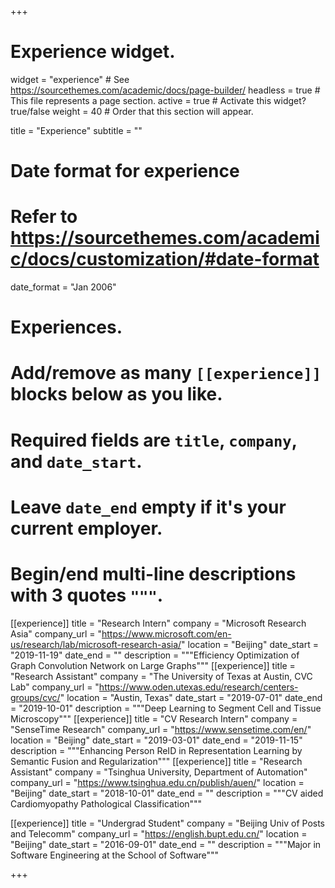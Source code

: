 +++
# Experience widget.
widget = "experience"  # See https://sourcethemes.com/academic/docs/page-builder/
headless = true  # This file represents a page section.
active = true  # Activate this widget? true/false
weight = 40  # Order that this section will appear.

title = "Experience"
subtitle = ""

# Date format for experience
#   Refer to https://sourcethemes.com/academic/docs/customization/#date-format
date_format = "Jan 2006"

# Experiences.
#   Add/remove as many `[[experience]]` blocks below as you like.
#   Required fields are `title`, `company`, and `date_start`.
#   Leave `date_end` empty if it's your current employer.
#   Begin/end multi-line descriptions with 3 quotes `"""`.
[[experience]]
  title = "Research Intern"
  company = "Microsoft Research Asia"
  company_url = "https://www.microsoft.com/en-us/research/lab/microsoft-research-asia/"
  location = "Beijing"
  date_start = "2019-11-19"
  date_end = ""
  description = """Efficiency Optimization of Graph Convolution Network on Large Graphs"""
[[experience]]
  title = "Research Assistant"
  company = "The University of Texas at Austin, CVC Lab"
  company_url = "https://www.oden.utexas.edu/research/centers-groups/cvc/"
  location = "Austin, Texas"
  date_start = "2019-07-01"
  date_end = "2019-10-01"
  description = """Deep Learning to Segment Cell and Tissue Microscopy"""
[[experience]]
  title = "CV Research Intern"
  company = "SenseTime Research"
  company_url = "https://www.sensetime.com/en/"
  location = "Beijing"
  date_start = "2019-03-01"
  date_end = "2019-11-15"
  description = """Enhancing Person ReID in Representation Learning by Semantic Fusion and Regularization"""
[[experience]]
  title = "Research Assistant"
  company = "Tsinghua University, Department of Automation"
  company_url = "https://www.tsinghua.edu.cn/publish/auen/"
  location = "Beijing"
  date_start = "2018-10-01"
  date_end = ""
  description = """CV aided Cardiomyopathy Pathological Classification"""

[[experience]]
  title = "Undergrad Student"
  company = "Beijing Univ of Posts and Telecomm"
  company_url = "https://english.bupt.edu.cn/"
  location = "Beijing"
  date_start = "2016-09-01"
  date_end = ""
  description = """Major in Software Engineering at the School of Software"""

+++
